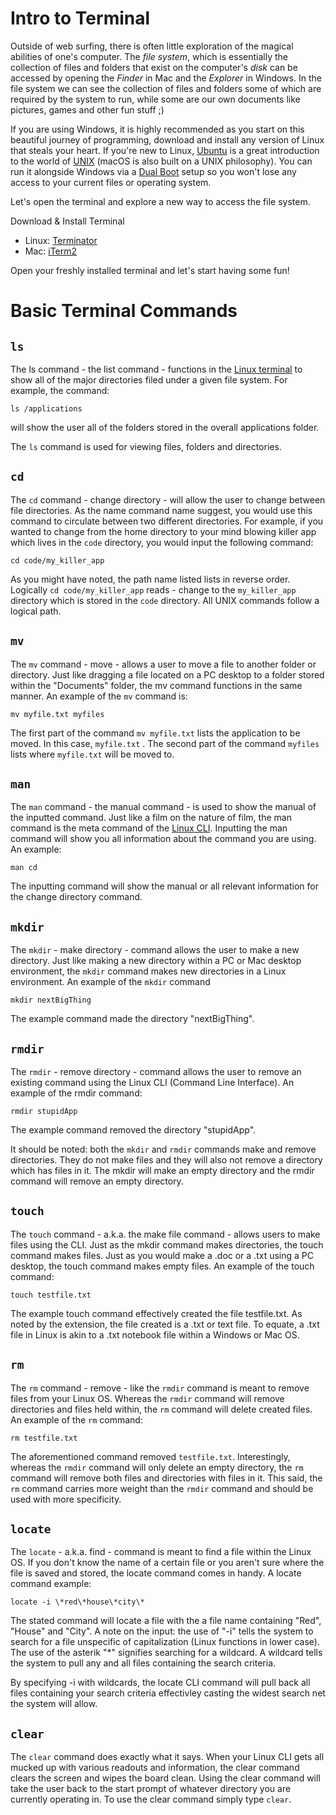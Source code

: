 # Intro to Terminal 



Outside of web surfing, there is often little exploration of the magical abilities of one's computer. The *file system*, which is essentially the collection of files and folders that exist on the computer's *disk* can be accessed by opening the *Finder* in Mac and the *Explorer* in Windows. In the file system we can see the collection of files and folders some of which are required by the system to run, while some are our own documents like pictures, games and other fun stuff ;)

If you are using Windows, it is highly recommended as you start on this beautiful journey of programming, download and install any version of Linux that steals your heart. If you're new to Linux, [Ubuntu](https://www.ubuntu.com/) is a great introduction to the world of [UNIX](https://en.wikipedia.org/wiki/Unix) (macOS is also built on a UNIX philosophy). You can run it alongside Windows via a [Dual Boot](https://itsfoss.com/install-ubuntu-dual-boot-mode-windows/) setup so you won't lose any access to your current files or operating system. 

Let's open the terminal and explore a new way to access the file system. 

Download & Install Terminal

* Linux: [Terminator](https://gnometerminator.blogspot.com/p/introduction.html) 
* Mac: [iTerm2](https://www.iterm2.com/downloads.html)



Open your freshly installed terminal and let's start having some fun!



# Basic Terminal Commands



## `ls`

The ls command - the list command - functions in the [Linux terminal](http://www.informit.com/store/linux-kernel-development-9780672329463) to show all of the major directories filed under a given file system. For example, the command:

`ls /applications`

will show the user all of the folders stored in the overall applications folder.

The `ls` command is used for viewing files, folders and directories.



## `cd`

The `cd` command - change directory - will allow the user to change between file directories. As the name command name suggest, you would use this command to circulate between two different directories. For example, if you wanted to change from the home directory to your mind blowing killer app which lives in the `code` directory, you would input the following command:

`cd code/my_killer_app`

As you might have noted, the path name listed lists in reverse order. Logically `cd code/my_killer_app` reads - change to the `my_killer_app` directory which is stored in the `code` directory. All UNIX commands follow a logical path.



## `mv`

The `mv` command - move - allows a user to move a file to another folder or directory. Just like dragging a file located on a PC desktop to a folder stored within the "Documents" folder, the mv command functions in the same manner. An example of the `mv` command is:

`mv myfile.txt myfiles`

The first part of the command `mv myfile.txt` lists the application to be moved. In this case, `myfile.txt` . The second part of the command `myfiles` lists where `myfile.txt` will be moved to.



## `man`

The `man` command - the manual command - is used to show the manual of the inputted command. Just like a film on the nature of film, the man command is the meta command of the [Linux CLI](http://www.informit.com/articles/article.aspx?p=1339466). Inputting the man command will show you all information about the command you are using. An example:

`man cd`

The inputting command will show the manual or all relevant information for the change directory command.



## `mkdir`

The `mkdir` - make directory - command allows the user to make a new directory. Just like making a new directory within a PC or Mac desktop environment, the `mkdir` command makes new directories in a Linux environment. An example of the `mkdir` command

`mkdir nextBigThing`

The example command made the directory "nextBigThing".



## `rmdir`

The `rmdir` - remove directory - command allows the user to remove an existing command using the Linux CLI (Command Line Interface). An example of the rmdir command:

`rmdir stupidApp`

The example command removed the directory "stupidApp".

It should be noted: both the `mkdir` and `rmdir` commands make and remove directories. They do not make files and they will also not remove a directory which has files in it. The mkdir will make an empty directory and the rmdir command will remove an empty directory.



## `touch`

The `touch` command - a.k.a. the make file command - allows users to make files using the CLI. Just as the mkdir command makes directories, the touch command makes files. Just as you would make a .doc or a .txt using a PC desktop, the touch command makes empty files. An example of the touch command:

`touch testfile.txt`

The example touch command effectively created the file testfile.txt. As noted by the extension, the file created is a .txt or text file. To equate, a .txt file in Linux is akin to a .txt notebook file within a Windows or Mac OS.



## `rm`

The `rm` command - remove - like the `rmdir` command is meant to remove files from your Linux OS. Whereas the `rmdir` command will remove directories and files held within, the `rm` command will delete created files. An example of the `rm` command:

`rm testfile.txt`

The aforementioned command removed `testfile.txt`. Interestingly, whereas the `rmdir` command will only delete an empty directory, the `rm` command will remove both files and directories with files in it. This said, the `rm` command carries more weight than the `rmdir` command and should be used with more specificity.



## `locate`

The `locate` - a.k.a. find - command is meant to find a file within the Linux OS. If you don't know the name of a certain file or you aren't sure where the file is saved and stored, the locate command comes in handy. A locate command example:

`locate -i \*red\*house\*city\*`

The stated command will locate a file with the a file name containing "Red", "House" and "City". A note on the input: the use of "-i" tells the system to search for a file unspecific of capitalization (Linux functions in lower case). The use of the asterik "*" signifies searching for a wildcard. A wildcard tells the system to pull any and all files containing the search criteria.

By specifying -i with wildcards, the locate CLI command will pull back all files containing your search criteria effectivley casting the widest search net the system will allow.



## `clear`

The `clear` command does exactly what it says. When your Linux CLI gets all mucked up with various readouts and information, the clear command clears the screen and wipes the board clean. Using the clear command will take the user back to the start prompt of whatever directory you are currently operating in. To use the clear command simply type `clear`.



